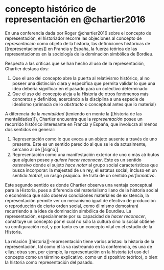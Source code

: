 # concepto histórico de representación en @chartier2016
En una conferencia dada por Roger @chartier2016 sobre el concepto de representación, el historiador recorre las objeciones al concepto de *representación* como objeto de la historia, las definiciones históricas de [[representaciones]] en Francia y España, la fuerza teórica de las representaciones en la sociología de la dominación simbólica de Bordieu.

Respecto a las críticas que se han hecho al uso de la representación, Chartier destaca dos:

1. Que el uso del concepto abre la puerta al relativismo histórico, al no poseer una distinción clara y específica que permita validar lo que una idea debería significar en el pasado para un colectivo determinado
2. Que el uso del concepto aleja a la Historia de otros fenómenos más concretos y definidos, acercándo a la disciplina a una especie de idealismo (primacía de lo *abstracto* o conceptual antes que lo material)

A diferencia de la *mentalidad* (teniendo en mente la [[historia de las mentalidades]]), Chartier encuentra que la *representación* posee un recorrido histórico interesante en Francia y España, que involucra al menos dos sentidos en general:

1. Representación como lo que evoca a un objeto ausente a través de uno presente. Este es un sentido parecido al que se le da actualmente, cercano al de [[signo]]
2. Representación como una manifestación exterior de uno o más atributos que alguien posee y *quiere hacer reconocer*. Este es un sentido *ostensivo* donde el sujeto *hace notar* al grupo social características que busca incorporar: la majestad de un rey, el estatus social, incluso en un sentido *teatral*, un rasgo psíquico. Se trata de un sentido *performativo*.
  
Este segundo sentido es donde Chartier observa una ventaja conceptual para la Historia, pues a diferencia del materialismo llano de la historia social o económica que sólo observa condiciones materiales de existencia, la representación permite ver un mecanismo igual de efectivo de producción o reproducción de cierto orden social, como él mismo demostrará recurriendo a la idea de dominación simbólica de Bourdieu. La representación, especialmente por su capacidad de *hacer reconocer*, constituye un concepto por el cual no sólo la cultura sino lo social obtiene su configuración real, y por tanto es un concepto vital en el estudio de la Historia.

La relación [[historia]]-representación tiene varios aristas: la historia de la representación, tal como él la va rastreando en la conferencia, es una de ellas; otras son, por ejemplo, la representación en la historia (el uso del concepto como un término explicativo, como un dispositivo teórico), o bien: la historia como representación del pasado.
